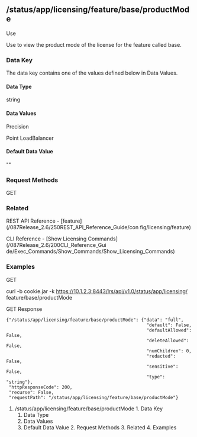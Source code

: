 ## /status/app/licensing/feature/base/productMode

​Use

Use to view the product mode of the license for the feature called base.

### Data Key

The data key contains one of the values defined below in Data Values.

#### Data Type

string

#### Data Values

Precision

Point LoadBalancer

#### Default Data Value

""

### Request Methods

GET

### Related

REST API Reference - [feature](/087Release_2.6/250REST_API_Reference_Guide/con
fig/licensing/feature)

CLI Reference - [Show Licensing Commands](/087Release_2.6/200CLI_Reference_Gui
de/Exec_Commands/Show_Commands/Show_Licensing_Commands)

### Examples

GET

curl -b cookie.jar -k https://10.1.2.3:8443/lrs/api/v1.0/status/app/licensing/
feature/base/productMode

GET Response

    
    
    {"/status/app/licensing/feature/base/productMode": {"data": "full",
                                                         "default": False,
                                                         "defaultAllowed": False,
                                                         "deleteAllowed": False,
                                                         "numChildren": 0,
                                                         "redacted": False,
                                                         "sensitive": False,
                                                         "type": "string"},
     "httpResponseCode": 200,
     "recurse": False,
     "requestPath": "/status/app/licensing/feature/base/productMode"}
    

  1. /status/app/licensing/feature/base/productMode
    1. Data Key
      1. Data Type
      2. Data Values
      3. Default Data Value
    2. Request Methods
    3. Related
    4. Examples

